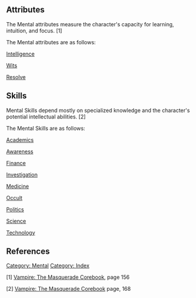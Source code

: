 ## Attributes

The Mental attributes measure the character's capacity for learning,
intuition, and focus. [1]

The Mental attributes are as follows:

[Intelligence](./intelligence.md)

[Wits](./wits.md)

[Resolve](./resolve.md)

## Skills

Mental Skills depend mostly on specialized knowledge and the character's
potential intellectual abilities. [2]

The Mental Skills are as follows:

[Academics](./academics.md)

[Awareness](./awareness.md)

[Finance](./finance.md)

[Investigation](./investigation.md)

[Medicine](./medicine.md)

[Occult](./occult.md)

[Politics](./politics.md)

[Science](./science.md)

[Technology](./technology.md)

## References

<references />

<a href="Category:_Mental" class="wikilink"
title="Category: Mental">Category: Mental</a>
<a href="Category:_Index" class="wikilink"
title="Category: Index">Category: Index</a>

[1] <a href="Vampire:_The_Masquerade_Corebook" class="wikilink"
title="Vampire: The Masquerade Corebook">Vampire: The Masquerade
Corebook</a>, page 156

[2] <a href="Vampire:_The_Masquerade_Corebook" class="wikilink"
title="Vampire: The Masquerade Corebook">Vampire: The Masquerade
Corebook</a> page, 168
